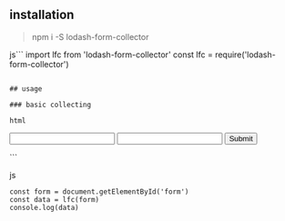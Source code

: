 ## installation

> npm i -S lodash-form-collector

js```
import lfc from 'lodash-form-collector'
const lfc = require('lodash-form-collector')
```

## usage

### basic collecting

html
```
<form id="form">
  <input type="text" name="username" />
  <input type="password" name="password" />
  <input type="submit" />
</form>
```

js
```
const form = document.getElementById('form')
const data = lfc(form)
console.log(data)
```
